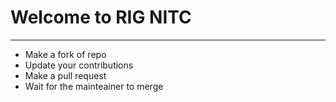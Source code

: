 # Welcome to RIG NITC

---------------------

- Make a fork of repo
- Update your contributions
- Make a pull request 
- Wait for the mainteainer to merge

